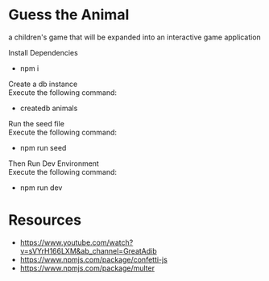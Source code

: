 # Guess the Animal
a children's game that will be expanded into an interactive game application

Install Dependencies
- npm i <br>

Create a db instance <br>
Execute the following command:
- createdb animals <br>

Run the seed file <br>
Execute the following command:
- npm run seed <br>

Then Run Dev Environment <br>
Execute the following command:
- npm run dev


# Resources
- https://www.youtube.com/watch?v=sVYrH166LXM&ab_channel=GreatAdib
- https://www.npmjs.com/package/confetti-js
- https://www.npmjs.com/package/multer
